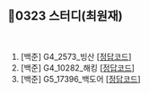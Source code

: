 ## 📘0323 스터디(최원재)
</br>

1. [백준] G4_2573_빙산 [[정답코드]()]
2. [백준] G4_10282_해킹 [[정답코드]()]
3. [백준] G5_17396_백도어 [[정답코드]()]
